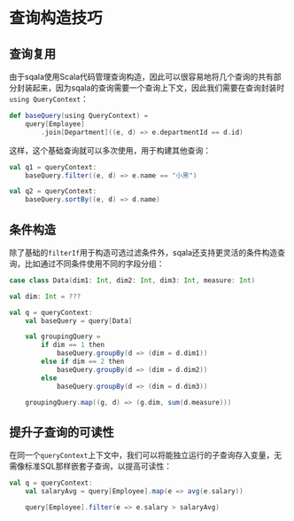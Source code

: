 # 查询构造技巧

## 查询复用

由于sqala使用Scala代码管理查询构造，因此可以很容易地将几个查询的共有部分封装起来，因为sqala的查询需要一个查询上下文，因此我们需要在查询封装时`using QueryContext`：

```scala
def baseQuery(using QueryContext) =
    query[Employee]
        .join[Department]((e, d) => e.departmentId == d.id)
```

这样，这个基础查询就可以多次使用，用于构建其他查询：

```scala
val q1 = queryContext:
    baseQuery.filter((e, d) => e.name == "小黑")

val q2 = queryContext:
    baseQuery.sortBy((e, d) => d.name)
```

## 条件构造

除了基础的`filterIf`用于构造可选过滤条件外，sqala还支持更灵活的条件构造查询，比如通过不同条件使用不同的字段分组：

```scala
case class Data(dim1: Int, dim2: Int, dim3: Int, measure: Int)

val dim: Int = ???

val q = queryContext:
    val baseQuery = query[Data]

    val groupingQuery = 
        if dim == 1 then
            baseQuery.groupBy(d => (dim = d.dim1))
        else if dim == 2 then
            baseQuery.groupBy(d => (dim = d.dim2))
        else
            baseQuery.groupBy(d => (dim = d.dim3))

    groupingQuery.map((g, d) => (g.dim, sum(d.measure)))
```

## 提升子查询的可读性

在同一个`queryContext`上下文中，我们可以将能独立运行的子查询存入变量，无需像标准SQL那样嵌套子查询，以提高可读性：

```scala
val q = queryContext:
    val salaryAvg = query[Employee].map(e => avg(e.salary))

    query[Employee].filter(e => e.salary > salaryAvg)
```